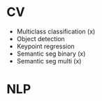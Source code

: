 # CV
- Multiclass classification (x)
- Object detection
- Keypoint regression
- Semantic seg binary (x)
- Semantic seg multi (x)


# NLP
